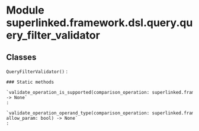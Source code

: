 Module superlinked.framework.dsl.query.query_filter_validator
=============================================================

Classes
-------

`QueryFilterValidator()`
:   

    ### Static methods

    `validate_operation_is_supported(comparison_operation: superlinked.framework.common.interface.comparison_operand.ComparisonOperation[superlinked.framework.common.schema.schema_object.SchemaField]) ‑> None`
    :

    `validate_operation_operand_type(comparison_operation: superlinked.framework.common.interface.comparison_operand.ComparisonOperation, allow_param: bool) ‑> None`
    :